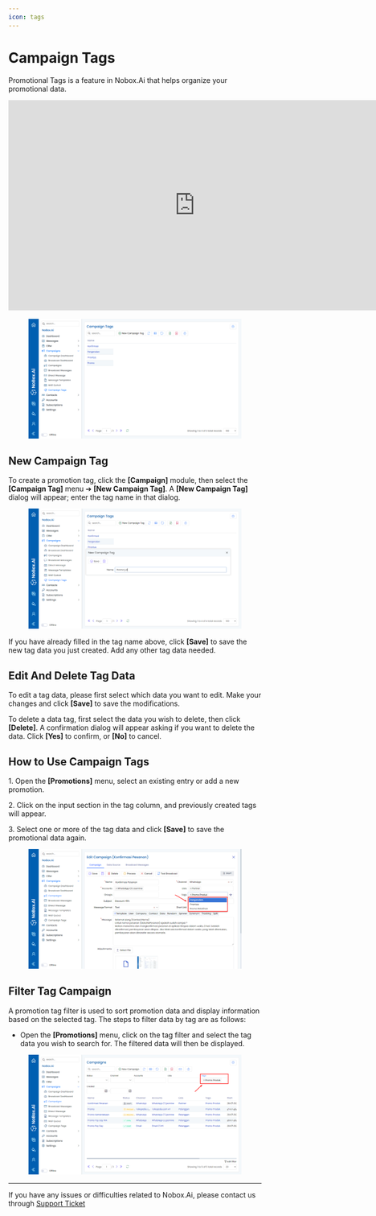 ```yaml
---
icon: tags
---
```


# Campaign Tags

Promotional Tags is a feature in Nobox.Ai that helps organize your promotional data.

<iframe width="742" height="418" src="https://www.youtube.com/embed/fxNrtG_VTjk/" title="01. Instalasi NoBox Desktop" frameborder="0" allow="accelerometer; autoplay; clipboard-write; encrypted-media; gyroscope; picture-in-picture; web-share" referrerpolicy="strict-origin-when-cross-origin" allowfullscreen></iframe>

<figure><img src="../../.gitbook/assets/Campaign Tag.png" alt=""><figcaption></figcaption></figure>

## New Campaign Tag

To create a promotion tag, click the **\[Campaign]** module, then select the **\[Campaign Tag]** menu ➔ **\[New Campaign Tag]**. A **\[New Campaign Tag]** dialog will appear; enter the tag name in that dialog.

<figure><img src="../../.gitbook/assets/New Campaign Tag.png" alt=""><figcaption></figcaption></figure>

If you have already filled in the tag name above, click **\[Save]** to save the new tag data you just created. Add any other tag data needed.

## **Edit And Delete Tag Data**

To edit a tag data, please first select which data you want to edit. Make your changes and click **\[Save]** to save the modifications.

To delete a data tag, first select the data you wish to delete, then click **\[Delete]**. A confirmation dialog will appear asking if you want to delete the data. Click **\[Yes]** to confirm, or **\[No]** to cancel.

## **How to Use Campaign Tags**

1\. Open the **\[Promotions]** menu, select an existing entry or add a new promotion.

2\. Click on the input section in the tag column, and previously created tags will appear.

3\. Select one or more of the tag data and click **\[Save]** to save the promotional data again.

<figure><img src="../../.gitbook/assets/Cara Tags.png" alt=""><figcaption></figcaption></figure>

## **Filter Tag Campaign**

A promotion tag filter is used to sort promotion data and display information based on the selected tag. The steps to filter data by tag are as follows:

- Open the **\[Promotions]** menu, click on the tag filter and select the tag data you wish to search for. The filtered data will then be displayed.

<figure><img src="../../.gitbook/assets/Filter Tags.png" alt=""><figcaption></figcaption></figure>

---

If you have any issues or difficulties related to Nobox.Ai, please contact us through [Support Ticket](https://crm.nobox.ai/clients/tickets)

